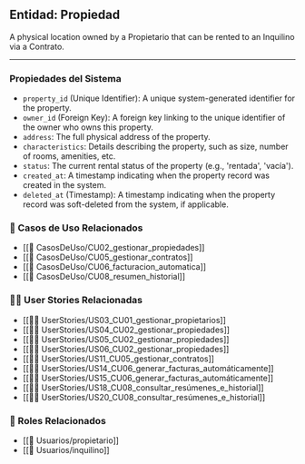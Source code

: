 ## Entidad: Propiedad

A physical location owned by a Propietario that can be rented to an Inquilino via a Contrato.

---

### Propiedades del Sistema

- `property_id` (Unique Identifier): A unique system-generated identifier for the property.
- `owner_id` (Foreign Key): A foreign key linking to the unique identifier of the owner who owns this property.
- `address`: The full physical address of the property.
- `characteristics`: Details describing the property, such as size, number of rooms, amenities, etc.
- `status`: The current rental status of the property (e.g., 'rentada', 'vacía').
- `created_at`: A timestamp indicating when the property record was created in the system.
- `deleted_at` (Timestamp): A timestamp indicating when the property record was soft-deleted from the system, if applicable.

### 🔁 Casos de Uso Relacionados
- [[📄 CasosDeUso/CU02_gestionar_propiedades]]
- [[📄 CasosDeUso/CU05_gestionar_contratos]]
- [[📄 CasosDeUso/CU06_facturacion_automatica]]
- [[📄 CasosDeUso/CU08_resumen_historial]]

### 🧑‍💻 User Stories Relacionadas
- [[🧑‍💻 UserStories/US03_CU01_gestionar_propietarios]]
- [[🧑‍💻 UserStories/US04_CU02_gestionar_propiedades]]
- [[🧑‍💻 UserStories/US05_CU02_gestionar_propiedades]]
- [[🧑‍💻 UserStories/US06_CU02_gestionar_propiedades]]
- [[🧑‍💻 UserStories/US11_CU05_gestionar_contratos]]
- [[🧑‍💻 UserStories/US14_CU06_generar_facturas_automáticamente]]
- [[🧑‍💻 UserStories/US15_CU06_generar_facturas_automáticamente]]
- [[🧑‍💻 UserStories/US18_CU08_consultar_resúmenes_e_historial]]
- [[🧑‍💻 UserStories/US20_CU08_consultar_resúmenes_e_historial]]

### 👥 Roles Relacionados
- [[👥 Usuarios/propietario]]
- [[👥 Usuarios/inquilino]]